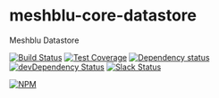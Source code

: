 # meshblu-core-datastore
Meshblu Datastore

[![Build Status](https://travis-ci.org/octoblu/meshblu-core-datastore.svg?branch=master)](https://travis-ci.org/octoblu/meshblu-core-datastore)
[![Test Coverage](https://codecov.io/gh/octoblu/meshblu-core-datastore/branch/master/graph/badge.svg)](https://codecov.io/gh/octoblu/meshblu-core-datastore)
[![Dependency status](http://img.shields.io/david/octoblu/meshblu-core-datastore.svg?style=flat)](https://david-dm.org/octoblu/meshblu-core-datastore)
[![devDependency Status](http://img.shields.io/david/dev/octoblu/meshblu-core-datastore.svg?style=flat)](https://david-dm.org/octoblu/meshblu-core-datastore#info=devDependencies)
[![Slack Status](http://community-slack.octoblu.com/badge.svg)](http://community-slack.octoblu.com)

[![NPM](https://nodei.co/npm/meshblu-core-datastore.svg?style=flat)](https://npmjs.org/package/meshblu-core-datastore)


